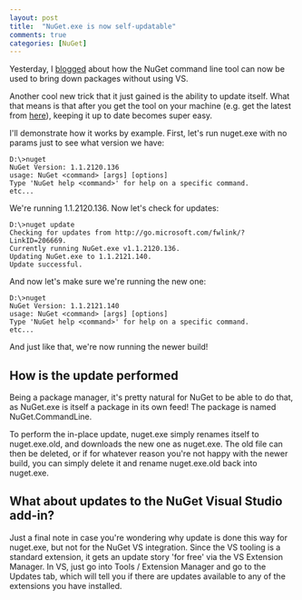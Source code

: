 ```yaml
---
layout: post
title:  "NuGet.exe is now self-updatable"
comments: true
categories: [NuGet]
---
```



Yesterday, I [blogged](http://blog.davidebbo.com/2011/01/installing-nuget-packages-directly-from.html) about how the NuGet command line tool can now be used to bring down packages without using VS.

Another cool new trick that it just gained is the ability to update itself.  What that means is that after you get the tool on your machine (e.g. get the latest from [here](http://nuget.codeplex.com/releases/view/58939)), keeping it up to date becomes super easy.

I'll demonstrate how it works by example.  First, let's run nuget.exe with no params just to see what version we have:

```
D:\>nuget
NuGet Version: 1.1.2120.136
usage: NuGet <command> [args] [options]
Type 'NuGet help <command>' for help on a specific command.
etc...
```

We're running 1.1.2120.136.  Now let's check for updates:

```
D:\>nuget update
Checking for updates from http://go.microsoft.com/fwlink/?LinkID=206669.
Currently running NuGet.exe v1.1.2120.136.
Updating NuGet.exe to 1.1.2121.140.
Update successful.
```

And now let's make sure we're running the new one:

```
D:\>nuget
NuGet Version: 1.1.2121.140
usage: NuGet <command> [args] [options]
Type 'NuGet help <command>' for help on a specific command.
etc...

```

And just like that, we're now running the newer build!

## How is the update performed

Being a package manager, it's pretty natural for NuGet to be able to do that, as NuGet.exe is itself a package in its own feed!  The package is named NuGet.CommandLine.

To perform the in-place update, nuget.exe simply renames itself to nuget.exe.old, and downloads the new one as nuget.exe.  The old file can then be deleted, or if for whatever reason you're not happy with the newer build, you can simply delete it and rename nuget.exe.old back into nuget.exe.

## What about updates to the NuGet Visual Studio add-in?

Just a final note in case you're wondering why update is done this way for nuget.exe, but not for the NuGet VS integration.  Since the VS tooling is a standard extension, it gets an update story 'for free' via the VS Extension Manager.  In VS, just go into Tools / Extension Manager and go to the Updates tab, which will tell you if there are updates available to any of the extensions you have installed.


